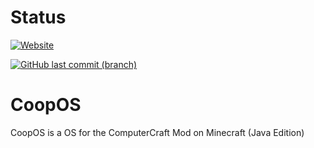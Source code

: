 # Status
[![Website](https://img.shields.io/website?down_color=critical&down_message=DOWN%21&label=CoopOS%20Pages%20for%20GitHub%20Pages&logo=github&style=for-the-badge&up_color=green&up_message=online&url=https%3A%2F%2Fcoopplayzz.github.io%2FCoopOS%2F)](https://coopplayzz.github.io/CoopOS)



[![GitHub last commit (branch)](https://img.shields.io/github/last-commit/CoopPlayzz/CoopOS/master?label=master%20last%20commit&logo=github&style=for-the-badge)](https://github.com/CoopPlayzz/CoopOS/tree/master)
# CoopOS
CoopOS is a OS for the ComputerCraft Mod on Minecraft (Java Edition)
